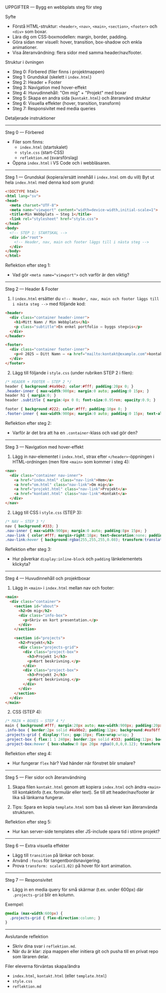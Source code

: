 UPPGIFTER — Bygg en webbplats steg för steg

Syfte
- Förstå HTML-struktur: `<header>`, `<nav>`, `<main>`, `<section>`, `<footer>` och `<div>` som boxar.
- Lära dig om CSS-boxmodellen: margin, border, padding.
- Göra sidan mer visuell: hover, transition, box-shadow och enkla animationer.
- Visa återanvändning: flera sidor med samma header/nav/footer.

Struktur i övningen
- Steg 0: Förbered (filer finns i projektmappen)
- Steg 1: Grundskal (skelett i `index.html`)
- Steg 2: Header + Footer
- Steg 3: Navigation med hover-effekt
- Steg 4: Huvudinnehåll: "Om mig" + "Projekt" med boxar
- Steg 5: Skapa en andra sida (`kontakt.html`) och återanvänd struktur
- Steg 6: Visuella effekter (hover, transition, transform)
- Steg 7: Responsivitet med media queries

Detaljerade instruktioner

---
Steg 0 — Förbered
- Filer som finns:
  - `index.html` (startskalet)
  - `style.css` (start-CSS)
  - `reflektion.md` (svarsförslag)
- Öppna `index.html` i VS Code och i webbläsaren.

---
Steg 1 — Grundskal (kopiera/ersätt innehåll i `index.html` om du vill)
Byt ut hela `index.html` med denna kod som grund:

```html
<!DOCTYPE html>
<html lang="sv">
<head>
  <meta charset="UTF-8">
  <meta name="viewport" content="width=device-width,initial-scale=1">
  <title>Min Webbplats — Steg 1</title>
  <link rel="stylesheet" href="style.css">
</head>
<body>
  <!-- STEP 1: STARTSKAL -->
  <div id="root">
    <!-- Header, nav, main och footer läggs till i nästa steg -->
  </div>
</body>
</html>
```

Reflektion efter steg 1:
- Vad gör `<meta name="viewport">` och varför är den viktig?

---
Steg 2 — Header & Footer
1) I `index.html` ersätter du `<!-- Header, nav, main och footer läggs till i nästa steg -->` med följande kod:

```html
<header>
  <div class="container header-inner">
    <h1>Mitt Namn / Min Webbplats</h1>
    <p class="subtitle">En enkel portfolio — byggs stegvis</p>
  </div>
</header>

<footer>
  <div class="container footer-inner">
    <p>© 2025 — Ditt Namn — <a href="mailto:kontakt@example.com">kontakt@example.com</a></p>
  </div>
</footer>
```

2) Lägg till följande i `style.css` (under rubriken STEP 2 i filen):

```css
/* HEADER + FOOTER — STEP 2 */
header { background:#4a90e2; color:#fff; padding:20px 0; }
.header-inner { max-width:900px; margin:0 auto; padding:0 15px; }
header h1 { margin:0; }
header .subtitle { margin:4px 0 0; font-size:0.95rem; opacity:0.9; }

footer { background:#222; color:#fff; padding:10px 0; }
.footer-inner { max-width:900px; margin:0 auto; padding:0 15px; text-align:center; }
```

Reflektion efter steg 2:
- Varför är det bra att ha en `.container`-klass och vad gör den?

---
Steg 3 — Navigation med hover-effekt
1) Lägg in nav-elementet i `index.html`, strax efter `</header>`-öppningen i HTML-ordningen (men före `<main>` som kommer i steg 4):

```html
<nav>
  <div class="container nav-inner">
    <a href="index.html" class="nav-link">Hem</a>
    <a href="om.html" class="nav-link">Om mig</a>
    <a href="projekt.html" class="nav-link">Projekt</a>
    <a href="kontakt.html" class="nav-link">Kontakt</a>
  </div>
</nav>
```

2) Lägg till CSS i `style.css` (STEP 3):

```css
/* NAV — STEP 3 */
nav { background:#333; }
.nav-inner { max-width:900px; margin:0 auto; padding:8px 15px; }
.nav-link { color:#fff; margin-right:18px; text-decoration:none; padding:6px 8px; border-radius:4px; display:inline-block; }
.nav-link:hover { background:rgba(255,255,255,0.08); transform:translateY(-2px); transition:all 150ms ease; }
```

Reflektion efter steg 3:
- Hur påverkar `display:inline-block` och `padding` länkelementets klickyta?

---
Steg 4 — Huvudinnehåll och projektboxar
1) Lägg in `<main>` i `index.html` mellan nav och footer:

```html
<main>
  <div class="container">
    <section id="about">
      <h2>Om mig</h2>
      <div class="info-box">
        <p>Skriv en kort presentation.</p>
      </div>
    </section>

    <section id="projects">
      <h2>Projekt</h2>
      <div class="projects-grid">
        <div class="project-box">
          <h3>Projekt 1</h3>
          <p>Kort beskrivning.</p>
        </div>
        <div class="project-box">
          <h3>Projekt 2</h3>
          <p>Kort beskrivning.</p>
        </div>
      </div>
    </section>
  </div>
</main>
```

2) CSS (STEP 4):

```css
/* MAIN + BOXES — STEP 4 */
main { background:#fff; margin:20px auto; max-width:900px; padding:20px; box-shadow:0 4px 10px rgba(0,0,0,0.06); }
.info-box { border:2px solid #4a90e2; padding:12px; background:#eaf6ff; }
.projects-grid { display:flex; gap:18px; flex-wrap:wrap; }
.project-box { flex:1 1 240px; border:2px solid #333; padding:12px; background:#fafafa; transition:box-shadow 200ms ease, transform 200ms ease; }
.project-box:hover { box-shadow:0 8px 20px rgba(0,0,0,0.12); transform:translateY(-6px); }
```

Reflektion efter steg 4:
- Hur fungerar `flex` här? Vad händer när fönstret blir smalare?

---
Steg 5 — Fler sidor och återanvändning
1) Skapa filen `kontakt.html` genom att kopiera `index.html` och ändra `<main>` till kontaktinfo (t.ex. formulär eller text). Se till att header/nav/footer är lika så länkarna fungerar.

2) Tips: Spara en kopia `template.html` som bas så elever kan återanvända strukturen.

Reflektion efter steg 5:
- Hur kan server-side templates eller JS-include spara tid i större projekt?

---
Steg 6 — Extra visuella effekter
- Lägg till `transition` på länkar och boxar.
- Använd `:focus` för tangentbordsnavigering.
- Prova `transform: scale(1.02)` på hover för kort animation.

---
Steg 7 — Responsivitet
- Lägg in en media query för små skärmar (t.ex. under 600px) där `.projects-grid` blir en kolumn.

Exempel:
```css
@media (max-width:600px) {
  .projects-grid { flex-direction:column; }
}
```

---
Avslutande reflektion
- Skriv dina svar i `reflektion.md`.
- När du är klar: zipa mappen eller initiera git och pusha till en privat repo som läraren delar.

Filer eleverna förväntas skapa/ändra
- `index.html`, `kontakt.html` (eller `template.html`)
- `style.css`
- `reflektion.md`

